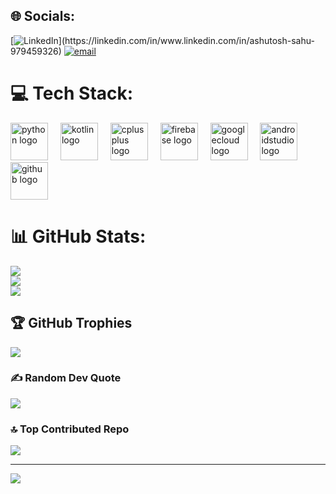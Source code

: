 
## 🌐 Socials:
[![LinkedIn]([https://img.shields.io/badge/LinkedIn-%230077B5.svg?logo=linkedin&logoColor=white](https://raw.githubusercontent.com/rahuldkjain/github-profile-readme-generator/master/src/images/icons/Social/linked-in-alt.svg))](https://linkedin.com/in/www.linkedin.com/in/ashutosh-sahu-979459326) [![email](https://img.shields.io/badge/Email-D14836?logo=gmail&logoColor=white)](mailto:sahuashutosh563@gmail.com) 

# 💻 Tech Stack:
<div align="left">
  <img src="https://cdn.jsdelivr.net/gh/devicons/devicon/icons/python/python-original.svg" height="60" alt="python logo"  />
  <img width="12" />
  <img src="https://cdn.jsdelivr.net/gh/devicons/devicon/icons/kotlin/kotlin-original.svg" height="60" alt="kotlin logo"  />
  <img width="12" />
  <img src="https://cdn.jsdelivr.net/gh/devicons/devicon/icons/cplusplus/cplusplus-original.svg" height="60" alt="cplusplus logo"  />
  <img width="12" />
  <img src="https://cdn.jsdelivr.net/gh/devicons/devicon/icons/firebase/firebase-plain.svg" height="60" alt="firebase logo"  />
  <img width="12" />
  <img src="https://cdn.jsdelivr.net/gh/devicons/devicon/icons/googlecloud/googlecloud-original.svg" height="60" alt="googlecloud logo"  />
  <img width="12" />
  <img src="https://cdn.jsdelivr.net/gh/devicons/devicon/icons/androidstudio/androidstudio-original.svg" height="60" alt="androidstudio logo"  />
  <img width="12" />
  <img src="https://cdn.jsdelivr.net/gh/devicons/devicon/icons/github/github-original.svg" height="60" alt="github logo"  />
</div>

# 📊 GitHub Stats:
![](https://github-readme-stats.vercel.app/api?username=bluedorsey&theme=dark&hide_border=false&include_all_commits=false&count_private=false)<br/>
![](https://nirzak-streak-stats.vercel.app/?user=bluedorsey&theme=dark&hide_border=false)<br/>
![](https://github-readme-stats.vercel.app/api/top-langs/?username=bluedorsey&theme=dark&hide_border=false&include_all_commits=false&count_private=false&layout=compact)

## 🏆 GitHub Trophies
![](https://github-profile-trophy.vercel.app/?username=bluedorsey&theme=gruvbox&no-frame=false&no-bg=true&margin-w=4)

### ✍️ Random Dev Quote
![](https://quotes-github-readme.vercel.app/api?type=horizontal&theme=radical)




### 🔝 Top Contributed Repo
![](https://github-contributor-stats.vercel.app/api?username=bluedorsey&limit=5&theme=dark&combine_all_yearly_contributions=true)

---
[![](https://visitcount.itsvg.in/api?id=bluedorsey&icon=0&color=0)](https://visitcount.itsvg.in)

<!-- Proudly created with GPRM ( https://gprm.itsvg.in ) -->
